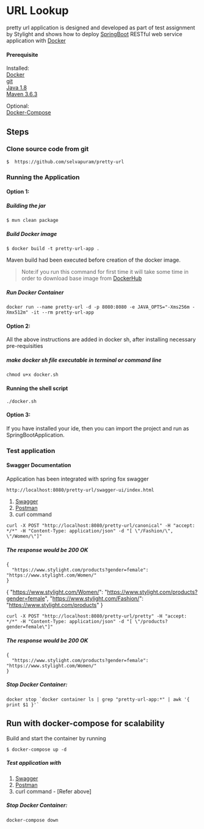 # URL Lookup

pretty url application is designed and developed as part of test assignment by Stylight and shows how to
deploy [SpringBoot](http://projects.spring.io/spring-boot/) RESTful web service application
with [Docker](https://www.docker.com/)

#### Prerequisite

Installed:   
[Docker](https://www.docker.com/)   
[git](https://www.digitalocean.com/community/tutorials/how-to-contribute-to-open-source-getting-started-with-git)   
[Java 1.8](https://www.oracle.com/technetwork/java/javase/overview/index.html)  
[Maven 3.6.3](https://maven.apache.org/install.html)

Optional:   
[Docker-Compose](https://docs.docker.com/compose/install/)

## Steps

### Clone source code from git

```
$  https://github.com/selvapuram/pretty-url
```

### Running the Application

#### Option 1:

##### Building the jar

```
$ mvn clean package
```

##### Build Docker image

```
$ docker build -t pretty-url-app .
```

Maven build had been executed before creation of the docker image.

> Note:if you run this command for first time it will take some time in order to download base image from [DockerHub](https://hub.docker.com/)

##### Run Docker Container

```
docker run --name pretty-url -d -p 8080:8080 -e JAVA_OPTS="-Xms256m -Xmx512m" -it --rm pretty-url-app
```

#### Option 2:

All the above instructions are added in docker sh, after installing necessary pre-requisities

##### make docker sh file executable in terminal or command line

```
chmod u+x docker.sh
```

#### Running the shell script

```
./docker.sh
```

#### Option 3:

If you have installed your ide, then you can import the project and run as SpringBootApplication.

### Test application

#### Swagger Documentation

Application has been integrated with spring fox swagger

```
http://localhost:8080/pretty-url/swagger-ui/index.html
```

1. [Swagger](http://localhost:8080/pretty-url/swagger-ui/index.html)
2. [Postman](https://www.postman.com/)
3. curl command

````
curl -X POST "http://localhost:8080/pretty-url/canonical" -H "accept: */*" -H "Content-Type: application/json" -d "[ \"/Fashion/\", \"/Women/\"]"
````

##### The response would be 200 OK

````
{
  "https://www.stylight.com/products?gender=female": "https://www.stylight.com/Women/"
}
````

{
"https://www.stylight.com/Women/": "https://www.stylight.com/products?gender=female",
"https://www.stylight.com/Fashion/": "https://www.stylight.com/products"
}

````
curl -X POST "http://localhost:8080/pretty-url/pretty" -H "accept: */*" -H "Content-Type: application/json" -d "[ \"/products?gender=female\"]"
````

##### The response would be 200 OK

````
{
  "https://www.stylight.com/products?gender=female": "https://www.stylight.com/Women/"
}
````

##### Stop Docker Container:

```
docker stop `docker container ls | grep "pretty-url-app:*" | awk '{ print $1 }'`
```

## Run with docker-compose for scalability

Build and start the container by running

```
$ docker-compose up -d 
```

##### Test application with

1. [Swagger](https://localhost:8080/pretty-url/swagger-ui/index.html)
2. [Postman](https://www.postman.com/)
3. curl command - [Refer above]

##### Stop Docker Container:

```
docker-compose down
```